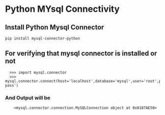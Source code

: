 # Python MYsql Connectivity

  ## Install Python Mysql Connector
    
    pip install mysql-connector-python
    
  ## For verifying that mysql connector is installed or not
  
      >>> import mysql.connector
      >>> mysql.connector.connect(host='localhost',database='mysql',user='root',password='your pass')
      
   ### And Output will be
      
        <mysql.connector.connection.MySQLConnection object at 0x0187AE50>
   
